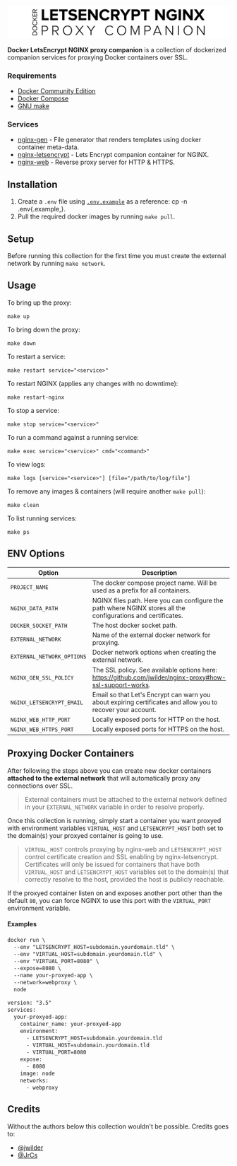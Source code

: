 <img src="logo/logo.png" />

**Docker LetsEncrypt NGINX proxy companion** is a collection of dockerized companion services for proxying Docker containers over SSL.

### Requirements

- [Docker Community Edition](https://www.docker.com/community-edition)
- [Docker Compose](https://docs.docker.com/compose/)
- [GNU make](https://www.gnu.org/software/make/)

### Services

- [nginx-gen](https://github.com/jwilder/docker-gen) - File generator that renders templates using docker container meta-data.
- [nginx-letsencrypt](https://github.com/nginx-proxy/docker-letsencrypt-nginx-proxy-companion) - Lets Encrypt companion container for NGINX.
- [nginx-web](https://hub.docker.com/_/nginx) - Reverse proxy server for HTTP & HTTPS.

## Installation

1. Create a `.env` file using [`.env.example`](.env.example) as a reference: cp -n .env{.example,}.
2. Pull the required docker images by running `make pull`.

## Setup

Before running this collection for the first time you must create the external network by running `make network`.

## Usage

To bring up the proxy:

```
make up
```

To bring down the proxy:

```
make down
```

To restart a service:

```
make restart service="<service>"
```

To restart NGINX (applies any changes with no downtime):

```
make restart-nginx
```

To stop a service:

```
make stop service="<service>"
```

To run a command against a running service:

```
make exec service="<service>" cmd="<command>"
```

To view logs:

```
make logs [service="<service>"] [file="/path/to/log/file"]
```

To remove any images & containers (will require another `make pull`):

```
make clean
```

To list running services:

```
make ps
```

## ENV Options
| Option                     | Description                                                                                                   |
| -------------------------- | ------------------------------------------------------------------------------------------------------------- |
| `PROJECT_NAME`             | The docker compose project name. Will be used as a prefix for all containers.                                 |
| `NGINX_DATA_PATH`          | NGINX files path. Here you can configure the path where NGINX stores all the configurations and certificates. |
| `DOCKER_SOCKET_PATH`       | The host docker socket path.                                                                                  |
| `EXTERNAL_NETWORK`         | Name of the external docker network for proxying.                                                             |
| `EXTERNAL_NETWORK_OPTIONS` | Docker network options when creating the external network.                                                    |
| `NGINX_GEN_SSL_POLICY`     | The SSL policy. See available options here: https://github.com/jwilder/nginx-proxy#how-ssl-support-works.     |
| `NGINX_LETSENCRYPT_EMAIL`  | Email so that Let's Encrypt can warn you about expiring certificates and allow you to recover your account.   |
| `NGINX_WEB_HTTP_PORT`      | Locally exposed ports for HTTP on the host.                                                                   |
| `NGINX_WEB_HTTPS_PORT`     | Locally exposed ports for HTTPS on the host.                                                                  |

## Proxying Docker Containers

After following the steps above you can create new docker containers **attached to the external network** that will automatically proxy any connections over SSL.
> External containers must be attached to the external network defined in your `EXTERNAL_NETWORK` variable in order to resolve properly.

Once this collection is running, simply start a container you want proxyed with environment variables `VIRTUAL_HOST` and `LETSENCRYPT_HOST` both set to the domain(s) your proxyed container is going to use.
> `VIRTUAL_HOST` controls proxying by nginx-web and `LETSENCRYPT_HOST` control certificate creation and SSL enabling by nginx-letsencrypt.
> Certificates will only be issued for containers that have both `VIRTUAL_HOST` and `LETSENCRYPT_HOST` variables set to the domain(s) that correctly resolve to the host, provided the host is publicly reachable.

If the proxyed container listen on and exposes another port other than the default `80`, you can force NGINX to use this port with the `VIRTUAL_PORT` environment variable.

#### Examples
```
docker run \
  --env "LETSENCRYPT_HOST=subdomain.yourdomain.tld" \
  --env "VIRTUAL_HOST=subdomain.yourdomain.tld" \
  --env "VIRTUAL_PORT=8080" \
  --expose=8080 \
  --name your-proxyed-app \
  --network=webproxy \
  node
```

```
version: "3.5"
services:
  your-proxyed-app:
    container_name: your-proxyed-app
    environment:
      - LETSENCRYPT_HOST=subdomain.yourdomain.tld
      - VIRTUAL_HOST=subdomain.yourdomain.tld
      - VIRTUAL_PORT=8080
    expose:
      - 8080
    image: node
    networks:
      - webproxy
```

## Credits

Without the authors below this collection wouldn't be possible. Credits goes to:

* [@jwilder](https://github.com/jwilder)
* [@JrCs](https://github.com/JrCs)
